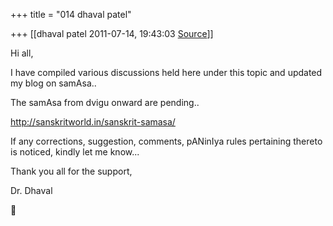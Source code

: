 +++
title = "014 dhaval patel"

+++
[[dhaval patel	2011-07-14, 19:43:03 [Source](https://groups.google.com/g/samskrita/c/vyK6t3kYMRw)]]



Hi all,

I have compiled various discussions held here under this topic and updated my blog on samAsa..

The samAsa from dvigu onward are pending..



<http://sanskritworld.in/sanskrit-samasa/>

  

If any corrections, suggestion, comments, pANinIya rules pertaining thereto is noticed, kindly let me know...

  

Thank you all for the support,

Dr. Dhaval



